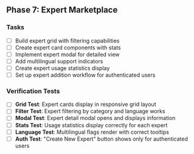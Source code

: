 ## Phase 7: Expert Marketplace

### Tasks
- [ ] Build expert grid with filtering capabilities
- [ ] Create expert card components with stats
- [ ] Implement expert modal for detailed view
- [ ] Add multilingual support indicators
- [ ] Create expert usage statistics display
- [ ] Set up expert addition workflow for authenticated users

### Verification Tests
- [ ] **Grid Test**: Expert cards display in responsive grid layout
- [ ] **Filter Test**: Expert filtering by category and language works
- [ ] **Modal Test**: Expert detail modal opens and displays information
- [ ] **Stats Test**: Usage statistics display correctly for each expert
- [ ] **Language Test**: Multilingual flags render with correct tooltips
- [ ] **Auth Test**: "Create New Expert" button shows only for authenticated users